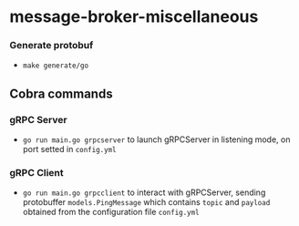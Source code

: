 # message-broker-miscellaneous

### Generate protobuf

- `make generate/go`

## Cobra commands

### gRPC Server

- `go run main.go grpcserver` to launch gRPCServer in listening mode, on port setted in `config.yml`

### gRPC Client

- `go run main.go grpcclient` to interact with gRPCServer, sending protobuffer `models.PingMessage` which contains `topic` and `payload` obtained from the configuration file `config.yml`
